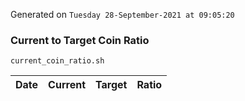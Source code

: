 Generated on `Tuesday 28-September-2021 at 09:05:20`

### Current to Target Coin Ratio
`current_coin_ratio.sh`

Date|Current|Target|Ratio
---|---|---|---
